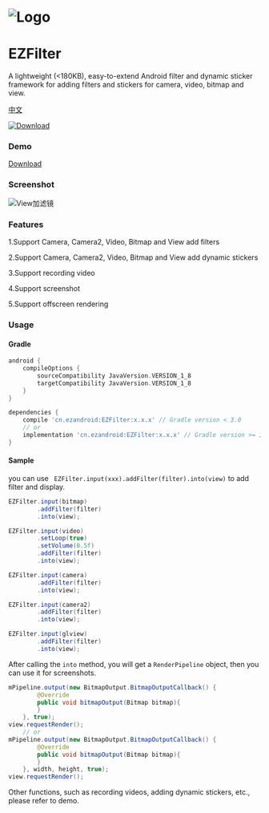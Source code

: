 # ![Logo](https://raw.githubusercontent.com/uestccokey/EZFilter/develop/logo.png)
# EZFilter

A lightweight (<180KB), easy-to-extend Android filter and dynamic sticker framework for adding filters and stickers for camera, video, bitmap and view.

[中文](README-CN.md)

[ ![Download](https://api.bintray.com/packages/uestccokey/maven/EZFilter/images/download.svg) ](https://bintray.com/uestccokey/maven/EZFilter/_latestVersion)

### Demo

[Download](https://raw.githubusercontent.com/uestccokey/EZFilter/develop/demo.apk)

### Screenshot

![View加滤镜](https://raw.githubusercontent.com/uestccokey/EZFilter/develop/view-filter.gif)

### Features

1.Support Camera, Camera2, Video, Bitmap and View add filters

2.Support Camera, Camera2, Video, Bitmap and View add dynamic stickers

3.Support recording video

4.Support screenshot

5.Support offscreen rendering

### Usage

#### Gradle
``` gradle
android {
    compileOptions {
        sourceCompatibility JavaVersion.VERSION_1_8
        targetCompatibility JavaVersion.VERSION_1_8
    }
}

dependencies {
    compile 'cn.ezandroid:EZFilter:x.x.x' // Gradle version < 3.0
    // or
    implementation 'cn.ezandroid:EZFilter:x.x.x' // Gradle version >= 3.0
}
```

#### Sample

you can use ` EZFilter.input(xxx).addFilter(filter).into(view)` to add filter and display.

``` java
EZFilter.input(bitmap)
        .addFilter(filter)
        .into(view);
```

``` java
EZFilter.input(video)
        .setLoop(true)
        .setVolume(0.5f)
        .addFilter(filter)
        .into(view);
```

``` java
EZFilter.input(camera)
        .addFilter(filter)
        .into(view);
```

``` java
EZFilter.input(camera2)
        .addFilter(filter)
        .into(view);
```

``` java
EZFilter.input(glview)
        .addFilter(filter)
        .into(view);
```

After calling the `into` method, you will get a `RenderPipeline` object, then you can use it for screenshots.

``` java
mPipeline.output(new BitmapOutput.BitmapOutputCallback() {
        @Override
        public void bitmapOutput(Bitmap bitmap){
        }
    }, true);
view.requestRender();
    // or
mPipeline.output(new BitmapOutput.BitmapOutputCallback() {
        @Override
        public void bitmapOutput(Bitmap bitmap){
        }
    }, width, height, true);
view.requestRender();
```
Other functions, such as recording videos, adding dynamic stickers, etc., please refer to demo.

